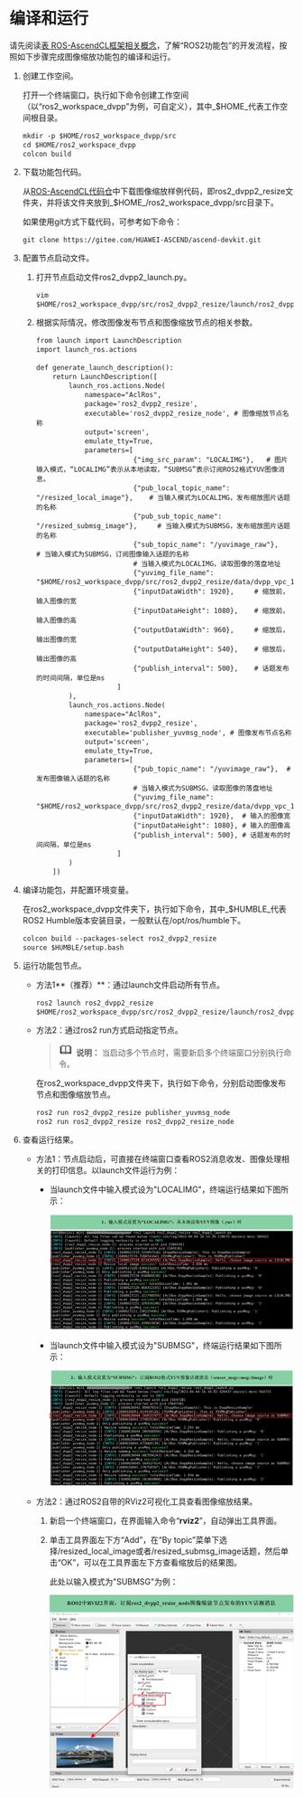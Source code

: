# 编译和运行<a name="ZH-CN_TOPIC_0000001532264186"></a>

请先阅读[表 ROS-AscendCL框架相关概念](基本概念.md#table2753105716549)，了解“ROS2功能包”的开发流程，按照如下步骤完成图像缩放功能包的编译和运行。

1.  创建工作空间。

    打开一个终端窗口，执行如下命令创建工作空间（以“ros2\_workspace\_dvpp”为例，可自定义），其中_$HOME_代表工作空间根目录。

    ```
    mkdir -p $HOME/ros2_workspace_dvpp/src    
    cd $HOME/ros2_workspace_dvpp
    colcon build    
    ```

2.  下载功能包代码。

    从[ROS-AscendCL代码仓](https://gitee.com/HUAWEI-ASCEND/ascend-devkit/tree/master/src/E2E-Sample/ROS-AscendCL)中下载图像缩放样例代码，即ros2\_dvpp2\_resize文件夹，并将该文件夹放到_$HOME_/ros2\_workspace\_dvpp/src目录下。

    如果使用git方式下载代码，可参考如下命令：

    ```
    git clone https://gitee.com/HUAWEI-ASCEND/ascend-devkit.git
    ```

3.  配置节点启动文件。
    1.  打开节点启动文件ros2\_dvpp2\_launch.py。

        ```
        vim $HOME/ros2_workspace_dvpp/src/ros2_dvpp2_resize/launch/ros2_dvpp2_launch.py
        ```

    2.  根据实际情况，修改图像发布节点和图像缩放节点的相关参数。

        ```
        from launch import LaunchDescription
        import launch_ros.actions
        
        def generate_launch_description():
            return LaunchDescription([
                launch_ros.actions.Node(
                    namespace="AclRos",
                    package='ros2_dvpp2_resize',
                    executable='ros2_dvpp2_resize_node', # 图像缩放节点名称
                    output='screen',
                    emulate_tty=True,
                    parameters=[
                                {"img_src_param": "LOCALIMG"},   # 图片输入模式，“LOCALIMG”表示从本地读取，“SUBMSG”表示订阅ROS2格式YUV图像消息。
                                {"pub_local_topic_name": "/resized_local_image"},    # 当输入模式为LOCALIMG，发布缩放图片话题的名称
                                {"pub_sub_topic_name": "/resized_submsg_image"},     # 当输入模式为SUBMSG，发布缩放图片话题的名称
                                {"sub_topic_name": "/yuvimage_raw"},        # 当输入模式为SUBMSG，订阅图像输入话题的名称   
                                # 当输入模式为LOCALIMG，读取图像的落盘地址  
                                {"yuvimg_file_name": "$HOME/ros2_workspace_dvpp/src/ros2_dvpp2_resize/data/dvpp_vpc_1920x1080_nv12.yuv"}, 
                                {"inputDataWidth": 1920},     # 缩放前，输入图像的宽
                                {"inputDataHeight": 1080},    # 缩放前，输入图像的高
                                {"outputDataWidth": 960},     # 缩放后，输出图像的宽
                                {"outputDataHeight": 540},    # 缩放后，输出图像的高
                                {"publish_interval": 500},    # 话题发布的时间间隔，单位是ms
                            ]
                ),
                launch_ros.actions.Node(
                    namespace="AclRos",
                    package='ros2_dvpp2_resize',
                    executable='publisher_yuvmsg_node', # 图像发布节点名称
                    output='screen',
                    emulate_tty=True,
                    parameters=[
                                {"pub_topic_name": "/yuvimage_raw"},  # 发布图像输入话题的名称
                                # 当输入模式为SUBMSG，读取图像的落盘地址
                                {"yuvimg_file_name": "$HOME/ros2_workspace_dvpp/src/ros2_dvpp2_resize/data/dvpp_vpc_1920x1080_nv12.yuv"},  
                                {"inputDataWidth": 1920},  # 输入的图像宽
                                {"inputDataHeight": 1080}, # 输入的图像高
                                {"publish_interval": 500}, # 话题发布的时间间隔，单位是ms
                            ]            
                )
            ])
        ```

4.  编译功能包，并配置环境变量。

    在ros2\_workspace\_dvpp文件夹下，执行如下命令，其中_$HUMBLE_代表ROS2 Humble版本安装目录，一般默认在/opt/ros/humble下。

    ```
    colcon build --packages-select ros2_dvpp2_resize
    source $HUMBLE/setup.bash
    ```

5.  运行功能包节点。
    -   方法1**（推荐）**：通过launch文件启动所有节点。

        ```
        ros2 launch ros2_dvpp2_resize $HOME/ros2_workspace_dvpp/src/ros2_dvpp2_resize/launch/ros2_dvpp2_launch.py
        ```

    -   方法2：通过ros2 run方式启动指定节点。

        >![](public_sys-resources/icon-note.gif) **说明：** 
        >当启动多个节点时，需要新启多个终端窗口分别执行命令。

        在ros2\_workspace\_dvpp文件夹下，执行如下命令，分别启动图像发布节点和图像缩放节点。

        ```
        ros2 run ros2_dvpp2_resize publisher_yuvmsg_node    
        ros2 run ros2_dvpp2_resize ros2_dvpp2_resize_node  
        ```

6.  查看运行结果。
    -   方法1：节点启动后，可直接在终端窗口查看ROS2消息收发、图像处理相关的打印信息。以launch文件运行为例：
        -   当launch文件中输入模式设为"LOCALIMG"，终端运行结果如下图所示：

            ![](figures/截图2.png)

        -   当launch文件中输入模式设为"SUBMSG"，终端运行结果如下图所示：

            ![](figures/截图3.png)

    -   方法2：通过ROS2自带的RViz2可视化工具查看图像缩放结果。
        1.  新启一个终端窗口，在界面输入命令“**rviz2**”，自动弹出工具界面。
        2.  单击工具界面左下方“Add”，在“By topic”菜单下选择/resized\_local\_image或者/resized\_submsg\_image话题，然后单击“OK”，可以在工具界面左下方查看缩放后的结果图。

            此处以输入模式为"SUBMSG"为例：

            ![](figures/dvpp_rviz结果图.png)




